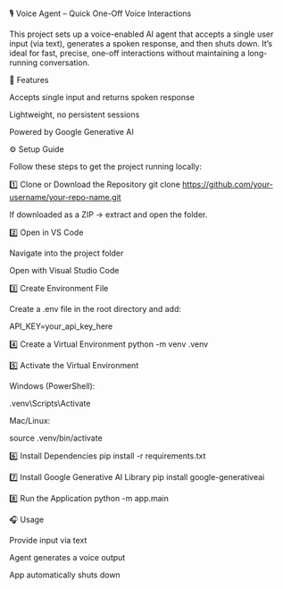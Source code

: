 🎙️ Voice Agent – Quick One-Off Voice Interactions

This project sets up a voice-enabled AI agent that accepts a single user input (via text), generates a spoken response, and then shuts down.
It’s ideal for fast, precise, one-off interactions without maintaining a long-running conversation.

🚀 Features

Accepts single input and returns spoken response

Lightweight, no persistent sessions

Powered by Google Generative AI

⚙️ Setup Guide

Follow these steps to get the project running locally:

1️⃣ Clone or Download the Repository
git clone https://github.com/your-username/your-repo-name.git


If downloaded as a ZIP → extract and open the folder.

2️⃣ Open in VS Code

Navigate into the project folder

Open with Visual Studio Code

3️⃣ Create Environment File

Create a .env file in the root directory and add:

API_KEY=your_api_key_here

4️⃣ Create a Virtual Environment
python -m venv .venv

5️⃣ Activate the Virtual Environment

Windows (PowerShell):

.venv\Scripts\Activate


Mac/Linux:

source .venv/bin/activate

6️⃣ Install Dependencies
pip install -r requirements.txt

7️⃣ Install Google Generative AI Library
pip install google-generativeai

8️⃣ Run the Application
python -m app.main

🎧 Usage

Provide input via text

Agent generates a voice output

App automatically shuts down
